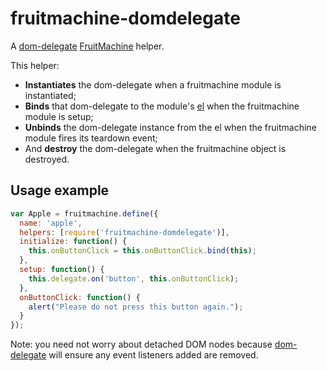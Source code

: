 # fruitmachine-domdelegate

A [dom-delegate](http://github.com/ftlabs/dom-delegate) [FruitMachine](http://github.com/ftlabs/fruitmachine) helper.

This helper:
- **Instantiates** the dom-delegate when a fruitmachine module is instantiated;
- **Binds** that dom-delegate to the module's [el](https://github.com/ftlabs/fruitmachine/blob/master/docs/module-el.md) when the fruitmachine module is setup;
- **Unbinds** the dom-delegate instance from the el when the fruitmachine module fires its teardown event;
- And **destroy** the dom-delegate when the fruitmachine object is destroyed.

## Usage example

```javascript
var Apple = fruitmachine.define({
  name: 'apple',
  helpers: [require('fruitmachine-domdelegate')],
  initialize: function() {
    this.onButtonClick = this.onButtonClick.bind(this);
  },
  setup: function() {
    this.delegate.on('button', this.onButtonClick);
  },
  onButtonClick: function() {
    alert("Please do not press this button again.");
  }
});
```

Note: you need not worry about detached DOM nodes because [dom-delegate](http://github.com/ftlabs/dom-delegate) will ensure any event listeners added are removed.
